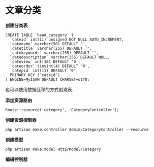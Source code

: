 # 文章分类

**创建分类表**

    CREATE TABLE `head_category` (
      `cateid` int(11) unsigned NOT NULL AUTO_INCREMENT,
      `catename` varchar(50) DEFAULT '',
      `catetitle` varchar(255) DEFAULT '',
      `catekeywords` varchar(255) DEFAULT '',
      `catedescription` varchar(255) DEFAULT NULL,
      `cateview` int(10) DEFAULT '0',
      `cateorder` tinyint(4) DEFAULT '0',
      `catepid` int(11) DEFAULT '0',
      PRIMARY KEY (`cateid`)
    ) ENGINE=MyISAM DEFAULT CHARSET=utf8;

也可以使用数据迁移的方式创建表.

**添加资源路由**

```
Route::resource('category', 'CategoryController');
```

**创建资源控制器**

```
php artisan make:controller Admin/CategoryController --resource
```

**创建模型**

```
php artisan make:model Http/Model/Category
```

**编辑控制器**






